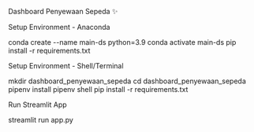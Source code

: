 Dashboard Penyewaan Sepeda ✨

Setup Environment - Anaconda

conda create --name main-ds python=3.9
conda activate main-ds
pip install -r requirements.txt

Setup Environment - Shell/Terminal

mkdir dashboard_penyewaan_sepeda
cd dashboard_penyewaan_sepeda
pipenv install
pipenv shell
pip install -r requirements.txt

Run Streamlit App

streamlit run app.py

